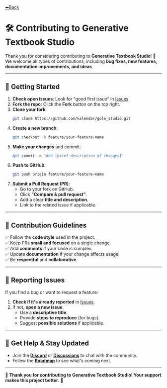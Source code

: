 [⬅Back](/README.md)
# 🛠 Contributing to Generative Textbook Studio

Thank you for considering contributing to **Generative Textbook Studio**! 🎉  
We welcome all types of contributions, including **bug fixes, new features, documentation improvements, and ideas**.  

---

## 📌 Getting Started

1. **Check open issues**: Look for "good first issue" in [Issues](/issues).
2. **Fork the repo**: Click the **Fork** button on the top right.
3. **Clone your fork**:
   ```sh
   git clone https://github.com/kalendar/gole_studio.git
   ```
4. **Create a new branch**:
   ```sh
   git checkout -b feature/your-feature-name
   ```
5. **Make your changes** and commit:
   ```sh
   git commit -m "Add [brief description of changes]"
   ```
6. **Push to GitHub**:
   ```sh
   git push origin feature/your-feature-name
   ```
7. **Submit a Pull Request (PR)**:
   - Go to your fork on GitHub.
   - Click **"Compare & pull request"**.
   - Add a clear **title and description**.
   - Link to the related issue if applicable.

---

## 🎯 Contribution Guidelines

✅ Follow the **code style** used in the project.  
✅ Keep PRs **small and focused** on a single change.  
✅ Add **comments** if your code is complex.  
✅ Update **documentation** if your change affects usage.  
✅ Be **respectful** and **collaborative**.  

---

## 🐛 Reporting Issues

If you find a bug or want to request a feature:
1. **Check if it's already reported** in [Issues](/issues).
2. If not, **open a new issue**:
   - Use a **descriptive title**.
   - Provide **steps to reproduce** (for bugs).
   - Suggest **possible solutions** if applicable.

---

## 💬 Get Help & Stay Updated

- Join the **[Discord](https://discord.gg/vSPvgyVxJ7)** or **[Discussions](/discussions)** to chat with the community.
- Follow the **[Roadmap](ROADMAP.md)** to see what's coming next.

---

🚀 **Thank you for contributing to Generative Textbook Studio! Your support makes this project better.** 🎉
